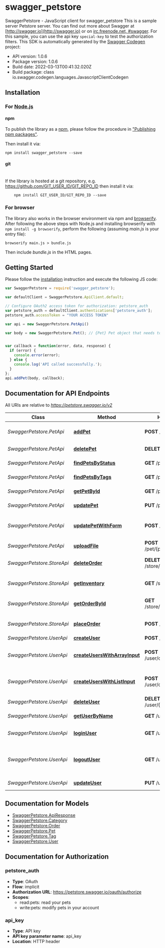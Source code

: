 # swagger_petstore

SwaggerPetstore - JavaScript client for swagger_petstore
This is a sample server Petstore server.  You can find out more about Swagger at [http://swagger.io](http://swagger.io) or on [irc.freenode.net, #swagger](http://swagger.io/irc/).  For this sample, you can use the api key `special-key` to test the authorization filters.
This SDK is automatically generated by the [Swagger Codegen](https://github.com/swagger-api/swagger-codegen) project:

- API version: 1.0.6
- Package version: 1.0.6
- Build date: 2022-03-13T00:41:32.020Z
- Build package: class io.swagger.codegen.languages.JavascriptClientCodegen

## Installation

### For [Node.js](https://nodejs.org/)

#### npm

To publish the library as a [npm](https://www.npmjs.com/),
please follow the procedure in ["Publishing npm packages"](https://docs.npmjs.com/getting-started/publishing-npm-packages).

Then install it via:

```shell
npm install swagger_petstore --save
```

#### git
#
If the library is hosted at a git repository, e.g.
https://github.com/GIT_USER_ID/GIT_REPO_ID
then install it via:

```shell
    npm install GIT_USER_ID/GIT_REPO_ID --save
```

### For browser

The library also works in the browser environment via npm and [browserify](http://browserify.org/). After following
the above steps with Node.js and installing browserify with `npm install -g browserify`,
perform the following (assuming *main.js* is your entry file):

```shell
browserify main.js > bundle.js
```

Then include *bundle.js* in the HTML pages.

## Getting Started

Please follow the [installation](#installation) instruction and execute the following JS code:

```javascript
var SwaggerPetstore = require('swagger_petstore');

var defaultClient = SwaggerPetstore.ApiClient.default;

// Configure OAuth2 access token for authorization: petstore_auth
var petstore_auth = defaultClient.authentications['petstore_auth'];
petstore_auth.accessToken = "YOUR ACCESS TOKEN"

var api = new SwaggerPetstore.PetApi()

var body = new SwaggerPetstore.Pet(); // {Pet} Pet object that needs to be added to the store


var callback = function(error, data, response) {
  if (error) {
    console.error(error);
  } else {
    console.log('API called successfully.');
  }
};
api.addPet(body, callback);

```

## Documentation for API Endpoints

All URIs are relative to *https://petstore.swagger.io/v2*

Class | Method | HTTP request | Description
------------ | ------------- | ------------- | -------------
*SwaggerPetstore.PetApi* | [**addPet**](docs/PetApi.md#addPet) | **POST** /pet | Add a new pet to the store
*SwaggerPetstore.PetApi* | [**deletePet**](docs/PetApi.md#deletePet) | **DELETE** /pet/{petId} | Deletes a pet
*SwaggerPetstore.PetApi* | [**findPetsByStatus**](docs/PetApi.md#findPetsByStatus) | **GET** /pet/findByStatus | Finds Pets by status
*SwaggerPetstore.PetApi* | [**findPetsByTags**](docs/PetApi.md#findPetsByTags) | **GET** /pet/findByTags | Finds Pets by tags
*SwaggerPetstore.PetApi* | [**getPetById**](docs/PetApi.md#getPetById) | **GET** /pet/{petId} | Find pet by ID
*SwaggerPetstore.PetApi* | [**updatePet**](docs/PetApi.md#updatePet) | **PUT** /pet | Update an existing pet
*SwaggerPetstore.PetApi* | [**updatePetWithForm**](docs/PetApi.md#updatePetWithForm) | **POST** /pet/{petId} | Updates a pet in the store with form data
*SwaggerPetstore.PetApi* | [**uploadFile**](docs/PetApi.md#uploadFile) | **POST** /pet/{petId}/uploadImage | uploads an image
*SwaggerPetstore.StoreApi* | [**deleteOrder**](docs/StoreApi.md#deleteOrder) | **DELETE** /store/order/{orderId} | Delete purchase order by ID
*SwaggerPetstore.StoreApi* | [**getInventory**](docs/StoreApi.md#getInventory) | **GET** /store/inventory | Returns pet inventories by status
*SwaggerPetstore.StoreApi* | [**getOrderById**](docs/StoreApi.md#getOrderById) | **GET** /store/order/{orderId} | Find purchase order by ID
*SwaggerPetstore.StoreApi* | [**placeOrder**](docs/StoreApi.md#placeOrder) | **POST** /store/order | Place an order for a pet
*SwaggerPetstore.UserApi* | [**createUser**](docs/UserApi.md#createUser) | **POST** /user | Create user
*SwaggerPetstore.UserApi* | [**createUsersWithArrayInput**](docs/UserApi.md#createUsersWithArrayInput) | **POST** /user/createWithArray | Creates list of users with given input array
*SwaggerPetstore.UserApi* | [**createUsersWithListInput**](docs/UserApi.md#createUsersWithListInput) | **POST** /user/createWithList | Creates list of users with given input array
*SwaggerPetstore.UserApi* | [**deleteUser**](docs/UserApi.md#deleteUser) | **DELETE** /user/{username} | Delete user
*SwaggerPetstore.UserApi* | [**getUserByName**](docs/UserApi.md#getUserByName) | **GET** /user/{username} | Get user by user name
*SwaggerPetstore.UserApi* | [**loginUser**](docs/UserApi.md#loginUser) | **GET** /user/login | Logs user into the system
*SwaggerPetstore.UserApi* | [**logoutUser**](docs/UserApi.md#logoutUser) | **GET** /user/logout | Logs out current logged in user session
*SwaggerPetstore.UserApi* | [**updateUser**](docs/UserApi.md#updateUser) | **PUT** /user/{username} | Updated user


## Documentation for Models

 - [SwaggerPetstore.ApiResponse](docs/ApiResponse.md)
 - [SwaggerPetstore.Category](docs/Category.md)
 - [SwaggerPetstore.Order](docs/Order.md)
 - [SwaggerPetstore.Pet](docs/Pet.md)
 - [SwaggerPetstore.Tag](docs/Tag.md)
 - [SwaggerPetstore.User](docs/User.md)


## Documentation for Authorization


### petstore_auth

- **Type**: OAuth
- **Flow**: implicit
- **Authorization URL**: https://petstore.swagger.io/oauth/authorize
- **Scopes**: 
  - read:pets: read your pets
  - write:pets: modify pets in your account

### api_key

- **Type**: API key
- **API key parameter name**: api_key
- **Location**: HTTP header

